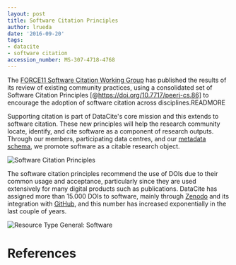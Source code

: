 ```yaml
---
layout: post
title: Software Citation Principles
author: lrueda
date: '2016-09-20'
tags:
- datacite
- software citation
accession_number: MS-307-4718-4768
---
```

The [FORCE11 Software Citation Working Group](https://www.force11.org/group/software-citation-working-group) has published the results of its review of existing community practices, using a consolidated set of Software Citation Principles [@https://doi.org/10.7717/peerj-cs.86] to encourage the adoption of software citation across disciplines.READMORE

Supporting citation is part of DataCite's core mission and this extends to software citation. These new principles will help the research community locate, identify, and cite software as a component of research outputs. Through our members, participating data centres, and our [metadata schema](http://schema.datacite.org), we promote software as a citable research object.

![Software Citation Principles](/images/2016/09/scp.svg)

The software citation principles recommend the use of DOIs due to their common usage and acceptance, particularly since they are used extensively for many digital products such as publications. DataCite has assigned more than 15.000 DOIs to software, mainly through [Zenodo](http://zenodo.org) and its integration with [GitHub](http://github.com), and this number has increased exponentially in the last couple of years.

![Resource Type General: Software](/images/2016/09/software.png)

# References
